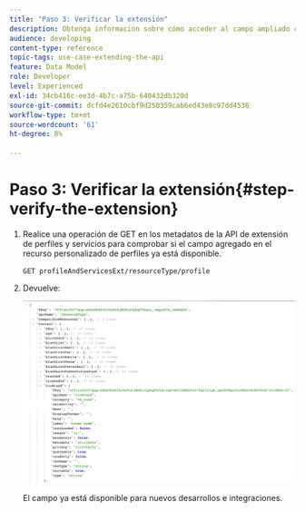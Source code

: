 ```yaml
---
title: "Paso 3: Verificar la extensión"
description: Obtenga información sobre cómo acceder al campo ampliado con la API de REST.
audience: developing
content-type: reference
topic-tags: use-case-extending-the-api
feature: Data Model
role: Developer
level: Experienced
exl-id: 34cb416c-ee3d-4b7c-a75b-640432db320d
source-git-commit: dcfd4e2610cbf9d250359cab6ed43e8c97dd4536
workflow-type: tm+mt
source-wordcount: '61'
ht-degree: 8%

---
```


# Paso 3: Verificar la extensión{#step-verify-the-extension}

1. Realice una operación de GET en los metadatos de la API de extensión de perfiles y servicios para comprobar si el campo agregado en el recurso personalizado de perfiles ya está disponible.

   ```
   GET profileAndServicesExt/resourceType/profile
   ```

1. Devuelve:

   ![](assets/extendpandsapiview.png)

   El campo ya está disponible para nuevos desarrollos e integraciones.

